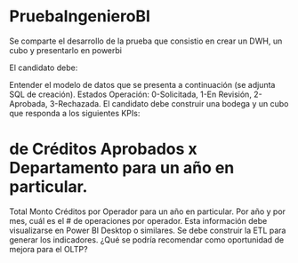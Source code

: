# PruebaIngenieroBI
Se comparte el desarrollo de la prueba que consistio en crear un DWH, un cubo y presentarlo en powerbi

El candidato debe:

 

Entender el modelo de datos que se presenta a continuación (se adjunta SQL de creación).
Estados Operación: 0-Solicitada, 1-En Revisión, 2-Aprobada, 3-Rechazada.
El candidato debe construir una bodega y un cubo que responda a los siguientes KPIs:
# de Créditos Aprobados x Departamento para un año en particular.
Total Monto Créditos por Operador para un año en particular.
Por año y por mes, cuál es el # de operaciones por operador.
Esta información debe visualizarse en Power BI Desktop o similares.
Se debe construir la ETL para generar los indicadores.
¿Qué se podría recomendar como oportunidad de mejora para el OLTP?

